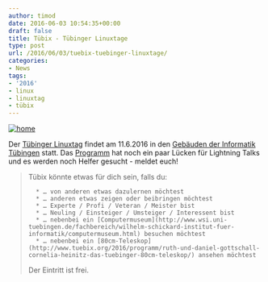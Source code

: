 ```yaml
---
author: timod
date: 2016-06-03 10:54:35+00:00
draft: false
title: Tübix - Tübinger Linuxtage
type: post
url: /2016/06/03/tuebix-tuebinger-linuxtage/
categories:
- News
tags:
- '2016'
- linux
- linuxtag
- tübix
---
```


[![home](https://www.fablab-neckar-alb.org/wp-content/uploads/2016/06/home.png)
](http://www.tuebix.org)



Der [Tübinger Linuxtag](http://www.tuebix.org) findet am 11.6.2016 in den [Gebäuden der Informatik Tübingen](http://www.tuebix.org/anfahrt/) statt. Das [Programm](http://www.tuebix.org/2016/programm_raumplan/) hat noch ein paar Lücken für Lightning Talks und es werden noch Helfer gesucht - meldet euch!


<blockquote>Tübix könnte etwas für dich sein, falls du:

> 
> 
 	  * … von anderen etwas dazulernen möchtest
 	  * … anderen etwas zeigen oder beibringen möchtest
 	  * … Experte / Profi / Veteran / Meister bist
 	  * … Neuling / Einsteiger / Umsteiger / Interessent bist
 	  * … nebenbei ein [Computermuseum](http://www.wsi.uni-tuebingen.de/fachbereich/wilhelm-schickard-institut-fuer-informatik/computermuseum.html) besuchen möchtest
 	  * … nebenbei ein [80cm-Teleskop](http://www.tuebix.org/2016/programm/ruth-und-daniel-gottschall-cornelia-heinitz-das-tuebinger-80cm-teleskop/) ansehen möchtest

Der Eintritt ist frei.</blockquote>





